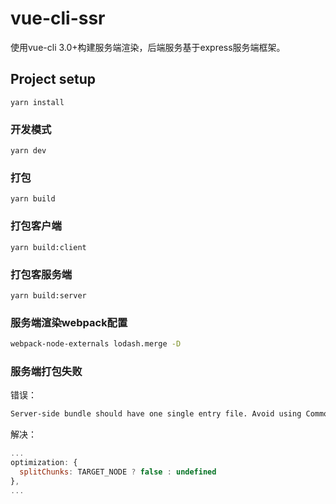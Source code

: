 # vue-cli-ssr
使用vue-cli 3.0+构建服务端渲染，后端服务基于express服务端框架。

## Project setup
```
yarn install
```

### 开发模式
```
yarn dev
```

### 打包
```
yarn build
```

### 打包客户端
```
yarn build:client
```

### 打包客服务端
```
yarn build:server
```

### 服务端渲染webpack配置
```bash
webpack-node-externals lodash.merge -D
```

### 服务端打包失败
错误：
```bash
Server-side bundle should have one single entry file. Avoid using CommonsChunkPlugin in the server config. vuessr...
```
解决：
```js
...
optimization: {
  splitChunks: TARGET_NODE ? false : undefined
},
...
```
